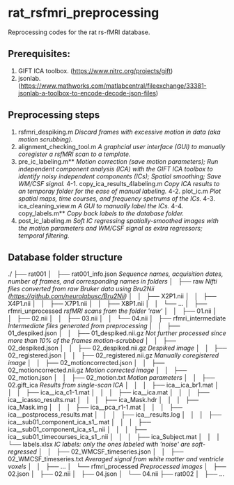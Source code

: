 # rat_rsfmri_preprocessing
Reprocessing codes for the rat rs-fMRI database. 

## Prerequisites:
1. GIFT ICA toolbox. (https://www.nitrc.org/projects/gift)
2. jsonlab. (https://www.mathworks.com/matlabcentral/fileexchange/33381-jsonlab-a-toolbox-to-encode-decode-json-files)

## Preprocessing steps
1. rsfmri_despiking.m
*Discard frames with excessive motion in data (aka motion scrubbing).*
2. alignment\_checking\_tool.m
*A graphcial user interface (GUI) to manually coregister a rsfMRI scan to a template.*
3. pre\_ic\_labeling.m**
*Motion correction (save motion parameters);*
*Run independent component analysis (ICA) with the GIFT ICA toolbox to identify noisy independent components (ICs);*
*Spatial smoothing;*
*Save WM/CSF signal.*
4-1. copy\_ica\_results\_4labeling.m
*Copy ICA results to an temporay folder for the ease of manual labeling.*
4-2. plot_ic.m
*Plot spatial maps, time courses, and frequency spetrums of the ICs.*
4-3. ica_cleaning_view.m
*A GUI to manually label the ICs.*
4-4. copy\_labels.m**
*Copy back labels to the database folder.*
5. post\_ic\_labeling.m
*Soft IC regressing spatially-smoothed images with the motion parameters and WM/CSF signal as extra regressors; temporal filtering.*

## Database folder structure
./
├── rat001
│   ├── rat001_info.json  *Sequence names, acquisition dates, number of frames, and corresponding names in folders*
│   ├── raw  *Nifti files converted from raw Bruker data using Bru2Nii (https://github.com/neurolabusc/Bru2Nii)*
│   │   ├── X2P1.nii
│   │   ├── X4P1.nii
│   │   ├── X7P1.nii
│   │   ├── X8P1.nii
│   │   └── ...
│   ├── rfmri_unprocessed  *rsfMRI scans from the folder 'raw'*
│   │   ├── 01.nii
│   │   ├── 02.nii
│   │   ├── 03.nii
│   │   └── 04.nii
│   ├── rfmri_intermediate  *Intermediate files generated from preprocessing*
│   │   ├── 01_despiked.json
│   │   ├── 01_despiked.nii.gz  *Not further processed since more than 10% of the frames motion-scrubbed*
│   │   ├── 02_despiked.json
│   │   ├── 02_despiked.nii.gz  *Despiked image*
│   │   ├── 02_registered.json
│   │   ├── 02_registered.nii.gz  *Manually coregistered image*
│   │   ├── 02_motioncorrected.json
│   │   ├── 02_motioncorrected.nii.gz  *Motion corrected image*
│   │   ├── 02_motion.json
│   │   ├── 02_motion.txt  *Motion parameters*
│   │   ├── 02.gift_ica  *Results from single-scan ICA*
│   │   │   ├── ica__ica_br1.mat
│   │   │   ├── ica__ica_c1-1.mat
│   │   │   ├── ica__ica.mat
│   │   │   ├── ica__icasso_results.mat
│   │   │   ├── ica_Mask.hdr
│   │   │   ├── ica_Mask.img
│   │   │   ├── ica__pca_r1-1.mat
│   │   │   ├── ica__postprocess_results.mat
│   │   │   ├── ica__results.log
│   │   │   ├── ica__sub01\_component\_ica\_s1_.mat
│   │   │   ├── ica__sub01\_component\_ica\_s1_.nii
│   │   │   ├── ica__sub01\_timecourses\_ica\_s1_.nii
│   │   │   ├── ica_Subject.mat
│   │   │   └── labels.xlsx  *IC labels: only the ones labeled with 'noise' are soft-regressed*
│   │   ├── 02\_WMCSF_timeseries.json
│   │   ├── 02\_WMCSF_timeseries.txt  *Averaged signal from white matter and ventricle voxels*
│   │   ├── ...
│   └── rfmri_processed  *Preprocessed images*
│       ├── 02.json
│       ├── 02.nii
│       ├── 04.json
│       └── 04.nii
├── rat002
│   ├── ...

